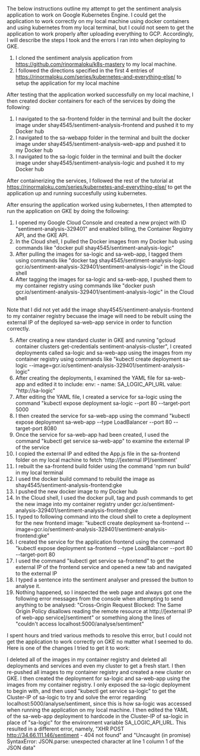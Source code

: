 The below instructions outline my attempt to get the sentiment analysis application to work on Google Kubernetes Engine. I could get the application to work correctly on my local machine using docker containers and using kubernetes from my local terminal, but I could not seem to get the application to work properly after uploading everything to GCP. Accordingly, I will describe the steps I took and the errors I ran into when deploying to GKE.

1) I cloned the sentiment analysis application from https://github.com/rinormaloku/k8s-mastery to my local machine.
2) I followed the directions specified in the first 4 entries of https://rinormaloku.com/series/kubernetes-and-everything-else/ to setup the application for my local machine

After testing that the application worked successfully on my local machine, I then created docker containers for each of the services by doing the following:
1) I navigated to the sa-frontend folder in the terminal and built the docker image under shay4545/sentiment-analysis-frontend and pushed it to my Docker hub
2) I navigated to the sa-webapp folder in the terminal and built the docker image under shay4545/sentiment-analysis-web-app and pushed it to my Docker hub
3) I navigated to the sa-logic folder in the terminal and built the docker image under shay4545/sentiment-analysis-logic and pushed it to my Docker hub

After containerizing the services, I followed the rest of the tutorial at https://rinormaloku.com/series/kubernetes-and-everything-else/ to get the application up and running succesfully using kubernetes.

After ensuring the application worked using kubernetes, I then attempted to run the application on GKE by doing the following:
1) I opened my Google Cloud Console and created a new project with ID "sentiment-analysis-329401" and enabled billing, the Container Registry API, and the GKE API.
2) In the Cloud shell, I pulled the Docker images from my Docker hub using commands like "docker pull shay4545/sentiment-analysis-logic"
3) After pulling the images for sa-logic and sa-web-app, I tagged them using commands like "docker tag shay4545/sentiment-analysis-logic gcr.io/sentiment-analysis-329401/sentiment-analysis-logic" in the Cloud shell
4) After tagging the images for sa-logic and sa-web-app, I pushed them to my container registry using commands like "docker push gcr.io/sentiment-analysis-329401/sentiment-analysis-logic" in the Cloud shell

Note that I did not yet add the image shay4545/sentiment-analysis-frontend to my container registry becuase the image will need to be rebuilt using the external IP of the deployed sa-web-app service in order to function correctly.

5) After creating a new standard cluster in GKE and running "gcloud container clusters get-credentials sentiment-analysis-cluster", I created deployments called sa-logic and sa-web-app using the images from my container registry using commands like "kubectl create deployment sa-logic --image=gcr.io/sentiment-analysis-329401/sentiment-analysis-logic"
6) After creating the deployments, I examined the YAML file for sa-web-app and edited it to include: 
        env:
          - name: SA_LOGIC_API_URL
            value: "http://sa-logic"
7) After editing the YAML file, I created a service for sa-logic using the command "kubectl expose deployment sa-logic --port 80 --target-port 5000
8) I then created the service for sa-web-app using the command "kubectl expose deployment sa-web-app --type LoadBalancer --port 80 --target-port 8080
9) Once the service for sa-web-app had been created, I used the command "kubectl get service sa-web-app" to examine the external IP of the service
10) I copied the external IP and edited the App.js file in the sa-frontend folder on my local machine to fetch 'http://[external IP]/sentiment'
11) I rebuilt the sa-frontend build folder using the command 'npm run build' in my local terminal
12) I used the docker build command to rebuild the image as shay4545/sentiment-analysis-frontend:gke
13) I pushed the new docker image to my Docker hub
14) In the Cloud shell, I used the docker pull, tag and push commands to get the new image into my container registry under gcr.io/sentiment-analysis-329401/sentiment-analysis-frontend:gke
15) I typed to following command into the cloud shell to crete a deployment for the new frontend image: "kubectl create deployment sa-frontend --image=gcr.io/sentiment-analysis-329401/sentiment-analysis-frontend:gke"
16) I created the service for the application frontend using the command "kubectl expose deployment sa-frontend --type LoadBalancer --port 80 --target-port 80
17) I used the command "kubectl get service sa-frontend" to get the external IP of the frontend service and opened a new tab and navigated to the external IP
18) I typed a sentence into the sentiment analyser and pressed the button to analyse it.
19) Nothing happened, so I inspected the web page and always got one the following error messages from the console when attempting to send anything to be analysed: "Cross-Origin Request Blocked: The Same Origin Policy disallows reading the remote resource at http://[external IP of web-app service]/sentiment" or something along the lines of "couldn't access localhost:5000/analyse/sentiment"

I spent hours and tried various methods to resolve this error, but I could not get the application to work correctly on GKE no matter what I seemed to do.
Here is one of the changes I tried to get it to work:

I deleted all of the images in my container registry and deleted all deployments and services and even my cluster to get a fresh start. I then re-pushed all images to my container registry and created a new cluster on GKE. I then created the deployment for sa-logic and sa-web-app using the images from my container registry. I only exposed the sa-logic deployment to begin with, and then used "kubectl get service sa-logic" to get the Cluster-IP of sa-logic to try and solve the error regarding localhost:5000/analyse/sentiment, since this is how sa-logic was accessed when running the application on my local machine. I then edited the YAML of the sa-web-app deployment to hardcode in the Cluster-IP of sa-logic in place of "sa-logic" for the environment variable SA_LOGIC_API_URL. This resulted in a different error, namely, "XHR POST http://34.66.111.146/sentiment - 404 not found" and "Uncaught (in promise) SyntaxError: JSON.parse: unexpected character at line 1 column 1 of the JSON data"
